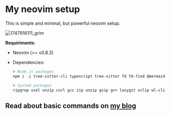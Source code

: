 # My neovim setup

This is simple and minimal, but powerful neovim setup.

![1747916111_grim](https://github.com/user-attachments/assets/7f30c855-9398-440a-b17a-47373f65056a)

**Requiriments**:

- Neovim (>= v0.8.3)
- Dependencies:

  ```bash
  # Node.js packages
  npm i -g tree-sitter-cli typescript tree-sitter fd fd-find @mermaid-js/mermaid-cli

  # System packages
  ripgrep xsel unzip curl gcc zip unzip gzip g++ lazygit xclip wl-clipboard rustup clang jq silicon rust-analyzer ghostscript tectonic
  ```

## Read about basic commands on [my blog](https://www.rxtsel.dev/en/blog/basic-commands-for-neovim/)
